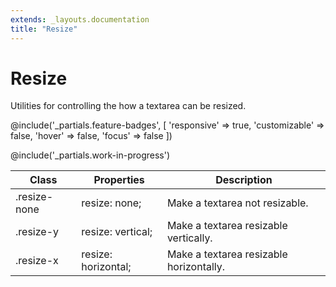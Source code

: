 ```yaml
---
extends: _layouts.documentation
title: "Resize"
---
```


# Resize

<div class="text-xl text-slate-light mb-4">
    Utilities for controlling the how a textarea can be resized.
</div>

@include('_partials.feature-badges', [
    'responsive' => true,
    'customizable' => false,
    'hover' => false,
    'focus' => false
])

@include('_partials.work-in-progress')

<div class="border-t border-grey-lighter">
    <table class="w-full text-left" style="border-collapse: collapse;">
        <colgroup>
            <col class="w-1/5">
            <col class="w-1/3">
            <col>
        </colgroup>
        <thead>
          <tr>
              <th class="text-sm font-semibold text-grey-darker p-2 bg-grey-lightest">Class</th>
              <th class="text-sm font-semibold text-grey-darker p-2 bg-grey-lightest">Properties</th>
              <th class="text-sm font-semibold text-grey-darker p-2 bg-grey-lightest">Description</th>
          </tr>
        </thead>
        <tbody class="align-baseline">
            <tr>
                <td class="p-2 border-t border-smoke font-mono text-xs text-purple-dark">.resize-none</td>
                <td class="p-2 border-t border-smoke font-mono text-xs text-blue-dark">resize: none;</td>
                <td class="p-2 border-t border-smoke text-sm text-grey-darker">Make a textarea not resizable.</td>
            </tr>
            <tr>
                <td class="p-2 border-t border-smoke font-mono text-xs text-purple-dark">.resize-y</td>
                <td class="p-2 border-t border-smoke font-mono text-xs text-blue-dark">resize: vertical;</td>
                <td class="p-2 border-t border-smoke text-sm text-grey-darker">Make a textarea resizable vertically.</td>
            </tr>
            <tr>
                <td class="p-2 border-t border-smoke font-mono text-xs text-purple-dark">.resize-x</td>
                <td class="p-2 border-t border-smoke font-mono text-xs text-blue-dark">resize: horizontal;</td>
                <td class="p-2 border-t border-smoke text-sm text-grey-darker">Make a textarea resizable horizontally.</td>
            </tr>
        </tbody>
    </table>
</div>
